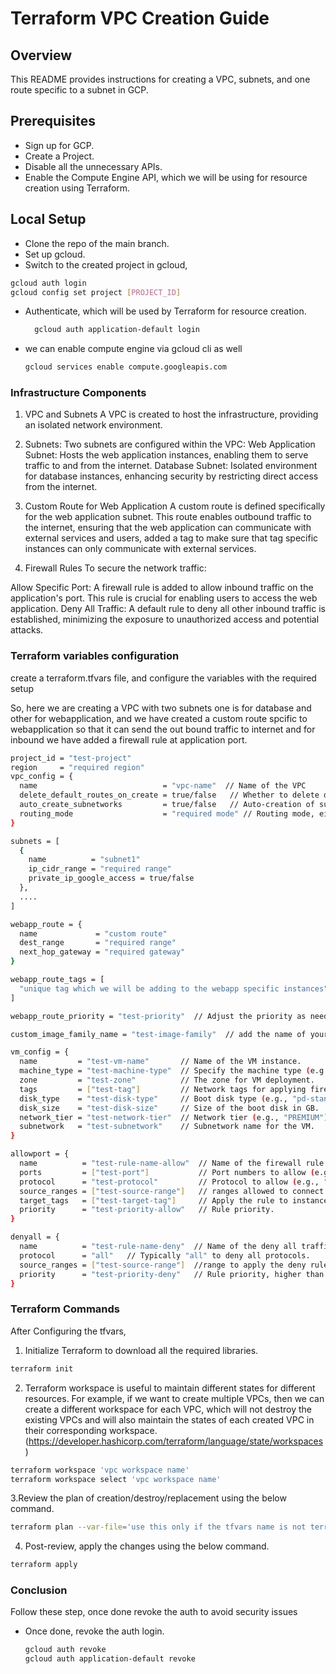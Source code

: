 # Terraform VPC Creation Guide

## Overview

This README provides instructions for creating a VPC, subnets, and one route specific to a subnet in GCP.

## Prerequisites

- Sign up for GCP.
- Create a Project.
- Disable all the unnecessary APIs.
- Enable the Compute Engine API, which we will be using for resource creation using Terraform.

## Local Setup

- Clone the repo of the main branch.
- Set up gcloud.
- Switch to the created project in gcloud,

```bash
gcloud auth login
gcloud config set project [PROJECT_ID]
```
- Authenticate, which will be used by Terraform for resource creation.

  ```bash
    gcloud auth application-default login
  ```
   
- we can enable compute engine via gcloud cli as well
    ```bash
    gcloud services enable compute.googleapis.com
    ```


### Infrastructure Components
1. VPC and Subnets
A VPC is created to host the infrastructure, providing an isolated network environment.

2. Subnets: Two subnets are configured within the VPC:
Web Application Subnet: Hosts the web application instances, enabling them to serve traffic to and from the internet.
Database Subnet: Isolated environment for database instances, enhancing security by restricting direct access from the internet.

3. Custom Route for Web Application
A custom route is defined specifically for the web application subnet. This route enables outbound traffic to the internet, ensuring that the web application can communicate with external services and users, added a tag to make sure that tag specific instances can only communicate with external services.

4. Firewall Rules
To secure the network traffic:

Allow Specific Port: A firewall rule is added to allow inbound traffic on the application's port. This rule is crucial for enabling users to access the web application.
Deny All Traffic: A default rule to deny all other inbound traffic is established, minimizing the exposure to unauthorized access and potential attacks.

### Terraform variables configuration

create a terraform.tfvars file, and configure the variables with the required setup

So, here we are creating a VPC with two subnets one is for database and other for webapplication, and we have created a custom route spcific to webapplication so that it can send the out bound traffic to internet and for inbound we have added a firewall rule at application port.
```bash
project_id = "test-project"
region     = "required region"
vpc_config = {
  name                            = "vpc-name"  // Name of the VPC
  delete_default_routes_on_create = true/false   // Whether to delete default routes upon creation
  auto_create_subnetworks         = true/false   // Auto-creation of subnetworks
  routing_mode                    = "required mode" // Routing mode, either "REGIONAL" or "GLOBAL"
}

subnets = [
  {
    name          = "subnet1"
    ip_cidr_range = "required range"
    private_ip_google_access = true/false
  },
  ....
]

webapp_route = {
  name             = "custom route"
  dest_range       = "required range"
  next_hop_gateway = "required gateway"
}

webapp_route_tags = [
  "unique tag which we will be adding to the webapp specific instances"
]

webapp_route_priority = "test-priority"  // Adjust the priority as needed. Lower numbers indicate higher priority.

custom_image_family_name = "test-image-family"  // add the name of your custom image family here.

vm_config = {
  name         = "test-vm-name"       // Name of the VM instance.
  machine_type = "test-machine-type"  // Specify the machine type (e.g., "e2-medium").
  zone         = "test-zone"          // The zone for VM deployment.
  tags         = ["test-tag"]         // Network tags for applying firewall and routing rules.
  disk_type    = "test-disk-type"     // Boot disk type (e.g., "pd-standard", "pd-ssd").
  disk_size    = "test-disk-size"     // Size of the boot disk in GB.
  network_tier = "test-network-tier"  // Network tier (e.g., "PREMIUM").
  subnetwork   = "test-subnetwork"    // Subnetwork name for the VM.
}

allowport = {
  name          = "test-rule-name-allow"  // Name of the firewall rule.
  ports         = ["test-port"]           // Port numbers to allow (e.g., [8080]).
  protocol      = "test-protocol"         // Protocol to allow (e.g., "tcp").
  source_ranges = ["test-source-range"]   // ranges allowed to connect.
  target_tags   = ["test-target-tag"]     // Apply the rule to instances with this tag.
  priority      = "test-priority-allow"   // Rule priority.
}

denyall = {
  name          = "test-rule-name-deny"  // Name of the deny all traffic rule.
  protocol      = "all"   // Typically "all" to deny all protocols.
  source_ranges = ["test-source-range"]  //range to apply the deny rule.
  priority      = "test-priority-deny"   // Rule priority, higher than allow rules.
}

```

### Terraform Commands

After Configuring the tfvars,

1. Initialize Terraform to download all the required libraries.

```bash
terraform init
````
2. Terraform workspace is useful to maintain different states for different resources. For example, if we want to create multiple VPCs, then we can create a different workspace for each VPC, which will not destroy the existing VPCs and will also maintain the states of each created VPC in their corresponding workspace. (https://developer.hashicorp.com/terraform/language/state/workspaces)

```bash
terraform workspace 'vpc workspace name'
terraform workspace select 'vpc workspace name'
```

3.Review the plan of creation/destroy/replacement using the below command.

```bash
terraform plan --var-file='use this only if the tfvars name is not terraform.tfvars'
```
4. Post-review, apply the changes using the below command.

```bash
terraform apply
```

### Conclusion

Follow these step, once done revoke the auth to avoid security issues
- Once done, revoke the auth login.

    ```bash
    gcloud auth revoke
    gcloud auth application-default revoke
    ```
